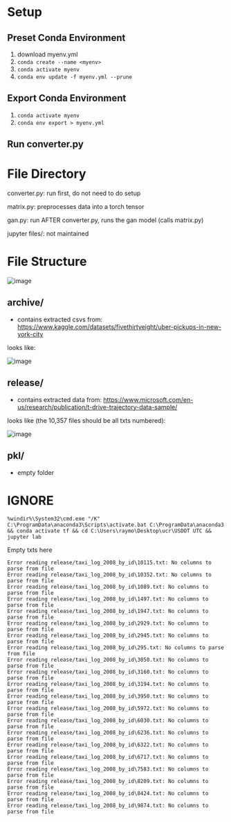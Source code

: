 # Setup

## Preset Conda Environment
1. download myenv.yml
2. `conda create --name <myenv>`
3. `conda activate myenv`
4. `conda env update -f myenv.yml --prune`

## Export Conda Environment
1. `conda activate myenv`
2. `conda env export > myenv.yml`

## Run converter.py

# File Directory
converter.py: run first, do not need to do setup

matrix.py: preprocesses data into a torch tensor

gan.py: run AFTER converter.py, runs the gan model (calls matrix.py)

jupyter files/: not maintained

# File Structure
![image](https://github.com/user-attachments/assets/b1286b27-0cd0-49ab-b9f7-f5f51e36b5ab)
## archive/
- contains extracted csvs from: https://www.kaggle.com/datasets/fivethirtyeight/uber-pickups-in-new-york-city

looks like:

![image](https://github.com/user-attachments/assets/f7690b2d-acbd-4b10-9f1c-18ce7b1ffc7b)

## release/
- contains extracted data from: https://www.microsoft.com/en-us/research/publication/t-drive-trajectory-data-sample/

looks like (the 10,357 files should be all txts numbered):

![image](https://github.com/user-attachments/assets/d2c2db35-6b3d-47ec-b090-7ae4a6ef954e)

## pkl/
- empty folder


# IGNORE
```
%windir%\System32\cmd.exe "/K" C:\ProgramData\anaconda3\Scripts\activate.bat C:\ProgramData\anaconda3  && conda activate tf && cd C:\Users\raymo\Desktop\ucr\USDOT UTC && jupyter lab
```
Empty txts here
```
Error reading release/taxi_log_2008_by_id\10115.txt: No columns to parse from file
Error reading release/taxi_log_2008_by_id\10352.txt: No columns to parse from file
Error reading release/taxi_log_2008_by_id\1089.txt: No columns to parse from file
Error reading release/taxi_log_2008_by_id\1497.txt: No columns to parse from file
Error reading release/taxi_log_2008_by_id\1947.txt: No columns to parse from file
Error reading release/taxi_log_2008_by_id\2929.txt: No columns to parse from file
Error reading release/taxi_log_2008_by_id\2945.txt: No columns to parse from file
Error reading release/taxi_log_2008_by_id\295.txt: No columns to parse from file
Error reading release/taxi_log_2008_by_id\3050.txt: No columns to parse from file
Error reading release/taxi_log_2008_by_id\3160.txt: No columns to parse from file
Error reading release/taxi_log_2008_by_id\3194.txt: No columns to parse from file
Error reading release/taxi_log_2008_by_id\3950.txt: No columns to parse from file
Error reading release/taxi_log_2008_by_id\5972.txt: No columns to parse from file
Error reading release/taxi_log_2008_by_id\6030.txt: No columns to parse from file
Error reading release/taxi_log_2008_by_id\6236.txt: No columns to parse from file
Error reading release/taxi_log_2008_by_id\6322.txt: No columns to parse from file
Error reading release/taxi_log_2008_by_id\6717.txt: No columns to parse from file
Error reading release/taxi_log_2008_by_id\7583.txt: No columns to parse from file
Error reading release/taxi_log_2008_by_id\8209.txt: No columns to parse from file
Error reading release/taxi_log_2008_by_id\8424.txt: No columns to parse from file
Error reading release/taxi_log_2008_by_id\9874.txt: No columns to parse from file
```
